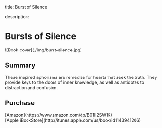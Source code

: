 title: Burst of Silence

description:

# Bursts of Silence

<div markdown="1" class="cover-image">
![Book cover](./img/burst-silence.jpg)
</div>

## Summary

These inspired aphorisms are remedies for hearts that seek the truth. They provide keys to the doors of inner knowledge, as well as antidotes to distraction and confusion.

## Purchase

<div markdown="3" class="purchase-link">
[Amazon](https://www.amazon.com/dp/B01II2SW1K)
</div>

<div markdown="3" class="purchase-link">
[Apple iBookStore](http://itunes.apple.com/us/book/id1143941206)
</div>
